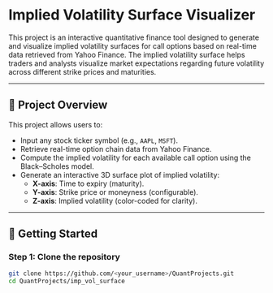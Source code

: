 # Implied Volatility Surface Visualizer

This project is an interactive quantitative finance tool designed to generate and visualize implied volatility surfaces for call options based on real-time data retrieved from Yahoo Finance. The implied volatility surface helps traders and analysts visualize market expectations regarding future volatility across different strike prices and maturities.

---

## 📌 **Project Overview**

This project allows users to:

- Input any stock ticker symbol (e.g., `AAPL`, `MSFT`).
- Retrieve real-time option chain data from Yahoo Finance.
- Compute the implied volatility for each available call option using the Black–Scholes model.
- Generate an interactive 3D surface plot of implied volatility:
  - **X-axis**: Time to expiry (maturity).
  - **Y-axis**: Strike price or moneyness (configurable).
  - **Z-axis**: Implied volatility (color-coded for clarity).

---

## 🚀 **Getting Started**

### **Step 1: Clone the repository**
```bash
git clone https://github.com/<your_username>/QuantProjects.git
cd QuantProjects/imp_vol_surface
